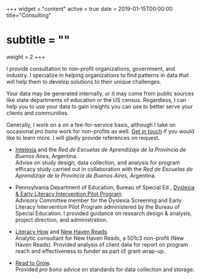 +++
widget = "content"
active = true
date = 2019-01-15T00:00:00
title="Consulting"
# subtitle = ""
weight = 2
+++

I provide consultation to non-profit organizations, government, and
industry. I specialize in helping organizations to find patterns in
data that will help them to develop solutions to their unique
challenges.

Your data may be generated internally, or it may come from public
sources like state departments of education or the US
census. Regardless, I can help you to use your data to gain insights
you can use to better serve your clients and communities.

Generally, I work on a on a fee-for-service basis, although I take on
occasional *pro bono* work for non-profits as
well. [Get in touch](/contact) if you would like to learn more. I will
gladly provide references on request.

+ [Intelexia](www.intelexia.com) and the *Red de Escuelas
  de Aprendizaje de la Provincia de Buenos Aires*, Argentina.
  <br>Advise on study design, data collection, and analysis for program
  efficacy study carried out in collaboration with the *Red de Escuelas de
  Aprendizaje de la Provincia de Buenos Aires*, Argentina.

+ Pennsylvania Department of Education, Bureau of Special
  Ed.,
  [Dyslexia & Early Literacy Intervention Pilot Program](https://eric.ed.gov/?q=kuchle&id=ED582923).
  <br>Advisory Committee member for the Dyslexia Screening and Early
  Literacy Intervention Pilot Program administered by the Bureau of Special
  Education. I provided guidance on research design & analysis, project
  direction, and administration.

+ [Literacy How](www.literacyhow.com) and
  [New Haven Reads](www.NewHavenReads.org).
  <br>Analytic consultant for New Haven Reads, a 501c3 non-profit (New
  Haven Reads). Provided analysis of client data for report on
  program reach and effectiveness to funder as part of grant wrap-up.

+ [Read to Grow](www.readtogrow.org).
  <br>Provided *pro bono* advice on standards for data collection and
  storage.
